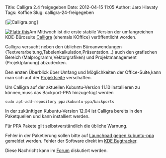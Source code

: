 Title: Calligra 2.4 freigegeben
Date: 2012-04-15 11:05
Author: Jaro Hlavaty
Tags: Koffice
Slug: calligra-24-freigegeben

[![Calligra.png](http://wiki.kubuntu-de.org/images/Calligra.png)]


<a href="http://flattr.com/thing/634893/Calligra-2-4-freigegeben" target="_blank">  

![Flattr
this](http://api.flattr.com/button/flattr-badge-large.png "Flattr this")</a>Am
Mittwoch ist die erste stabile Version der umfangreichen KDE-Bürosuite
[Calligra](http://www.calligra.org/) (ehemals KOffice) veröffentlicht
worden.


<!--break--><!--break-->

Calligra versucht neben den üblichen Büroanwendungen
(Textverarbeitung,Tabelenkalkulation,Präsentation...) auch den
grafischen Bereich (Malprogramm,Vektorgrafiken) und Projektmanagement
(Projektplanung) abzudecken.


Den ersten Überblick über Umfang und Möglichkeiten der Office-Suite,kann
man sich auf der
[Projektseite](http://www.calligra.org/tour/calligra-suite/)
verschaffen.


Um Calligra auf der aktuellen Kubuntu-Version 11.10 installieren zu
können,muss das Backport-PPA hinzugefügt werden


``` {.shell}
sudo apt-add-repository ppa:kubuntu-ppa/backports
```

In der zukünftigen Kubuntu-Version 12.04 ist Calligra bereits in den
Paketquellen und kann installiert werden.


Für PPA Pakete gilt selbstverständlich die übliche Warnung.


Fehler in der Paketierung sollen bitte auf [Launchpad gegen
kubuntu-ppa](https://bugs.launchpad.net/kubuntu-ppa) gemeldet werden.
Fehler der Software direkt im [KDE Bugtracker](http://bugs.kde.org/).


Diese Nachricht kann im
[Forum](http://forum.kubuntu-de.org/index.php?board=1.0) diskutiert
werden.



